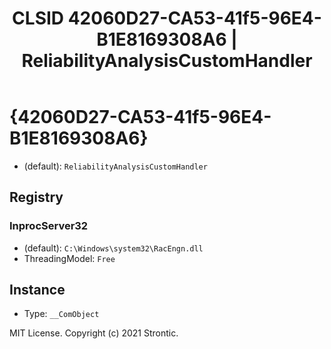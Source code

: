 ﻿---
title: "CLSID 42060D27-CA53-41f5-96E4-B1E8169308A6 | ReliabilityAnalysisCustomHandler"
excerpt: What is COM-Object CLSID 42060D27-CA53-41f5-96E4-B1E8169308A6?
---

# {42060D27-CA53-41f5-96E4-B1E8169308A6}

* (default): `ReliabilityAnalysisCustomHandler`

## Registry


### InprocServer32

* (default): `C:\Windows\system32\RacEngn.dll`
* ThreadingModel: `Free`

## Instance

* Type: `__ComObject`

MIT License. Copyright (c) 2021 Strontic.


